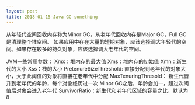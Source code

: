 ```yaml
---
layout: post
title: 2018-01-15-Java GC something
---
```


从年轻代空间回收内存称为Minor GC，从老年代回收内存是Major GC，Full GC 是清理整个堆空间。
如果应用中存在大量的短期对象，应该选择调大年轻代的空间。如果存在较多的持久对象，应该选择调大老年代的空间。

JVM一些常用参数：
Xmx：堆内存的最大值
Xms：堆内存的初始值
Xmn：新生代的大小
Xss：栈的大小
PretenureSizeThreshold: 直接分配到老年代的对象大小，大于此阈值的对象将直接在老年代中分配
MaxTenuringThresold： 新生代晋升到老年代的年龄，每个对象经历过一次 Minor GC之后，年龄会加一，超过次阈值后对象会进入老年代
SurvivorRatio：新生代和老年代区域的容量之比，默认为8

